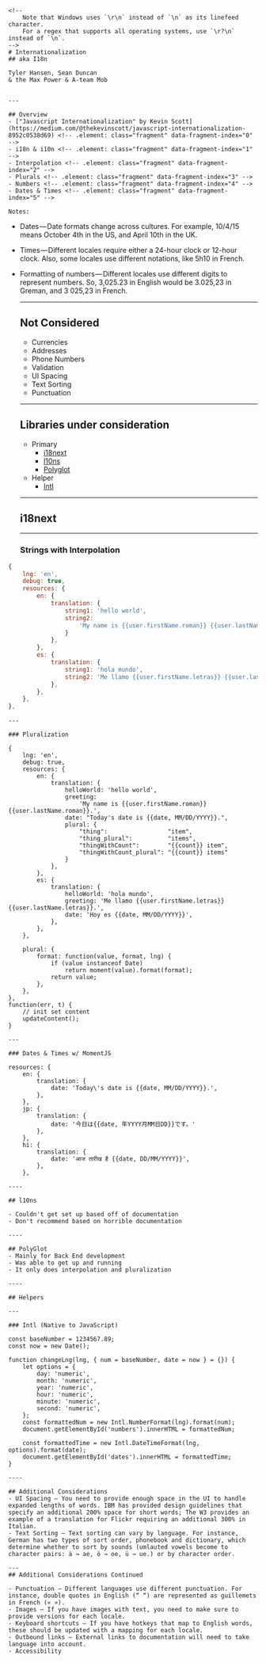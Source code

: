 
	<!--
		Note that Windows uses `\r\n` instead of `\n` as its linefeed character.
		For a regex that supports all operating systems, use `\r?\n` instead of `\n`.
	-->
	# Internationalization
	## aka I18n
	
	Tyler Hansen, Sean Duncan  
	& the Max Power & A-team Mob
	

	---
	
	## Overview
	- ["Javascript Internationalization" by Kevin Scott](https://medium.com/@thekevinscott/javascript-internationalization-8952c0538d69) <!-- .element: class="fragment" data-fragment-index="0" -->
	- i18n & i10n <!-- .element: class="fragment" data-fragment-index="1" -->
	- Interpolation <!-- .element: class="fragment" data-fragment-index="2" -->
	- Plurals <!-- .element: class="fragment" data-fragment-index="3" -->
	- Numbers <!-- .element: class="fragment" data-fragment-index="4" -->
	- Dates & Times <!-- .element: class="fragment" data-fragment-index="5" -->
	
	Notes:  
	
- Dates — Date formats change across cultures. For example, 10/4/15 means October 4th in the US, and April 10th in the UK.
- Times — Different locales require either a 24-hour clock or 12-hour clock. Also, some locales use different notations, like 5h10 in French.
- Formatting of numbers — Different locales use different digits to represent numbers. So, 3,025.23 in English would be 3.025,23 in Greman, and 3 025,23 in French.

	---
	
	## Not Considered
	- Currencies <!-- .element: class="fragment" data-fragment-index="0" -->
	- Addresses <!-- .element: class="fragment" data-fragment-index="1" -->
	- Phone Numbers <!-- .element: class="fragment" data-fragment-index="2" -->
	- Validation <!-- .element: class="fragment" data-fragment-index="3" -->
	- UI Spacing <!-- .element: class="fragment" data-fragment-index="4" -->
	- Text Sorting <!-- .element: class="fragment" data-fragment-index="5" -->
	- Punctuation <!-- .element: class="fragment" data-fragment-index="6" -->
	
	---
	
	## Libraries under consideration

	* Primary
	  * [i18next](https://www.i18next.com/)
	  * [l10ns](http://l10ns.org/)
	  * [Polyglot](http://airbnb.io/polyglot.js/)
	* Helper
	  * [Intl](https://developer.mozilla.org/en-US/docs/Web/JavaScript/Reference/Global_Objects/Intl)
	

	----
	
	## i18next
	
	---
	
	### Strings with Interpolation
	
```js
{
    lng: 'en',
    debug: true,
    resources: {
        en: {
            translation: {
                string1: 'hello world',
                string2:
                    'My name is {{user.firstName.roman}} {{user.lastName.roman}}.',
                }
            },
        },
        es: {
            translation: {
                string1: 'hola mundo',
                string2: 'Me llamo {{user.firstName.letras}} {{user.lastName.letras}}.',
            },
        },
    },
},
```
	
	---
	
	### Pluralization
	
```
{
    lng: 'en',
    debug: true,
    resources: {
        en: {
            translation: {
                helloWorld: 'hello world',
                greeting:
                    'My name is {{user.firstName.roman}} {{user.lastName.roman}}.',
                date: "Today's date is {{date, MM/DD/YYYY}}.",
                plural: {
                    "thing":                 "item",
                    "thing_plural":          "items",
                    "thingWithCount":        "{{count}} item",
                    "thingWithCount_plural": "{{count}} items"
                }
            },
        },
        es: {
            translation: {
                helloWorld: 'hola mundo',
                greeting: 'Me llamo {{user.firstName.letras}} {{user.lastName.letras}}.',
                date: 'Hoy es {{date, MM/DD/YYYY}}',
            },
        },
    },

    plural: {
        format: function(value, format, lng) {
            if (value instanceof Date)
                return moment(value).format(format);
            return value;
        },
    },
},
function(err, t) {
    // init set content
    updateContent();
}
```
	
	---
	
	### Dates & Times w/ MomentJS
	
```
resources: {
    en: {
        translation: {
            date: 'Today\'s date is {{date, MM/DD/YYYY}}.',
        },
    },
    jp: {
        translation: {
            date: '今日は{{date, 年YYYY月MM日DD}}です。'
        },
    },
    hi: {
        translation: {
            date: 'आज तारीख है {{date, DD/MM/YYYY}}',
        },
    },
```
	----
	
	## l10ns
	
	- Couldn't get set up based off of documentation
	- Don't recommend based on horrible documentation
	
	----
	
	## PolyGlot
	- Mainly for Back End development
	- Was able to get up and running
	- It only does interpolation and pluralization

	----
	
	## Helpers
	
	---
	
	### Intl (Native to JavaScript)
```
const baseNumber = 1234567.89;
const now = new Date();

function changeLng(lng, { num = baseNumber, date = now } = {}) {
    let options = {
        day: 'numeric',
        month: 'numeric',
        year: 'numeric',
        hour: 'numeric',
        minute: 'numeric',
        second: 'numeric',
	};
    const formattedNum = new Intl.NumberFormat(lng).format(num);
    document.getElementById('numbers').innerHTML = formattedNum;

    const formattedTime = new Intl.DateTimeFormat(lng, options).format(date);
    document.getElementById('dates').innerHTML = formattedTime;
}
```
	----
	
	## Additional Considerations
	- UI Spacing — You need to provide enough space in the UI to handle expanded lengths of words. IBM has provided design guidelines that specify an additional 200% space for short words; The W3 provides an example of a translation for Flickr requiring an additional 300% in Italian.
	- Text Sorting — Text sorting can vary by language. For instance, German has two types of sort order, phonebook and dictionary, which determine whether to sort by sounds (umlauted vowels become to character pairs: ä → ae, ö → oe, ü → ue.) or by character order.
	
	---
	## Additional Considerations Continued

	- Punctuation — Different languages use different punctuation. For instance, double quotes in English (“ “) are represented as guillemets in French (« »).
	- Images — If you have images with text, you need to make sure to provide versions for each locale.
	- Keyboard shortcuts — If you have hotkeys that map to English words, these should be updated with a mapping for each locale.
	- Outbound links — External links to documentation will need to take language into account.
	- Accessibility
	